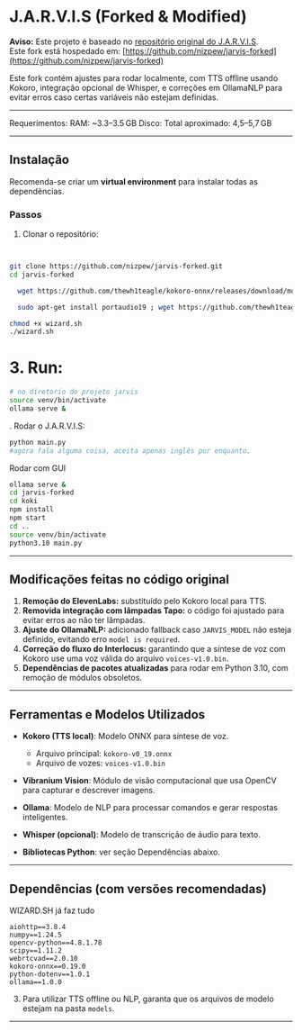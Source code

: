 # J.A.R.V.I.S (Forked & Modified)

**Aviso:** Este projeto é baseado no [repositório original do J.A.R.V.I.S](https://github.com/codewithbro95/J.A.R.V.I.S).  
Este fork está hospedado em: [https://github.com/nizpew/jarvis-forked](https://github.com/nizpew/jarvis-forked)

Este fork contém ajustes para rodar localmente, com TTS offline usando Kokoro, integração opcional de Whisper, e correções em OllamaNLP para evitar erros caso certas variáveis não estejam definidas.

---



Requerimentos: 
RAM: ~3.3–3.5 GB
Disco:  Total aproximado: 4,5–5,7 GB

---

## Instalação

Recomenda-se criar um **virtual environment** para instalar todas as dependências.  

### Passos

1. Clonar o repositório:

```bash


git clone https://github.com/nizpew/jarvis-forked.git
cd jarvis-forked

  wget https://github.com/thewh1teagle/kokoro-onnx/releases/download/model-files-v1.0/voices-v1.0.bin

  sudo apt-get install portaudio19 ; wget https://github.com/thewh1teagle/kokoro-onnx/releases/download/model-files/kokoro-v0_19.onnx\nwget https://github.com/thewh1teagle/kokoro-onnx/releases/download/model-files/voices.json

chmod +x wizard.sh
./wizard.sh
```

 # 3. Run:


```bash
# no diretorio do projeto jarvis
source venv/bin/activate
ollama serve &

```

. Rodar o J.A.R.V.I.S:

```bash
python main.py
#agora fala alguma coisa, aceita apenas inglês por enquanto.
```


Rodar com GUI
```bash
ollama serve &
cd jarvis-forked
cd koki
npm install
npm start
cd ..
source venv/bin/activate
python3.10 main.py
```





---

## Modificações feitas no código original

1. **Remoção do ElevenLabs:** substituído pelo Kokoro local para TTS.
2. **Removida integração com lâmpadas Tapo:** o código foi ajustado para evitar erros ao não ter lâmpadas.
3. **Ajuste do OllamaNLP:** adicionado fallback caso `JARVIS_MODEL` não esteja definido, evitando erro `model is required`.
4. **Correção do fluxo do Interlocus:** garantindo que a síntese de voz com Kokoro use uma voz válida do arquivo `voices-v1.0.bin`.
5. **Dependências de pacotes atualizadas** para rodar em Python 3.10, com remoção de módulos obsoletos.

---

## Ferramentas e Modelos Utilizados

* **Kokoro (TTS local)**: Modelo ONNX para síntese de voz.

  * Arquivo principal: `kokoro-v0_19.onnx`
  * Arquivo de vozes: `voices-v1.0.bin`

* **Vibranium Vision**: Módulo de visão computacional que usa OpenCV para capturar e descrever imagens.

* **Ollama**: Modelo de NLP para processar comandos e gerar respostas inteligentes.

* **Whisper (opcional)**: Modelo de transcrição de áudio para texto.

* **Bibliotecas Python**: ver seção Dependências abaixo.

---

## Dependências (com versões recomendadas)


WIZARD.SH já faz tudo


```text
aiohttp==3.8.4
numpy==1.24.5
opencv-python==4.8.1.78
scipy==1.11.2
webrtcvad==2.0.10
kokoro-onnx==0.19.0
python-dotenv==1.0.1
ollama==1.0.0
```


3. Para utilizar TTS offline ou NLP, garanta que os arquivos de modelo estejam na pasta `models`.

---

